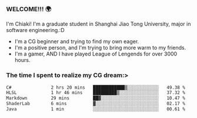 ### WELCOME!!! 🌍

I'm Chiaki! I'm a graduate student in Shanghai Jiao Tong University, major in software engineering.:D

-  I'm a CG beginner and trying to find my own eager. 
-  I'm a positive person, and I'm trying to bring more warm to my friends.
-  I'm a gamer, AND I have played League of Lengends for over 3000 hours.


### The time I spent to realize my CG dream:>
<!--START_SECTION:waka-->

```txt
C#               2 hrs 20 mins   ████████████▒░░░░░░░░░░░░   49.38 %
HLSL             1 hr 46 mins    █████████▒░░░░░░░░░░░░░░░   37.32 %
Markdown         29 mins         ██▓░░░░░░░░░░░░░░░░░░░░░░   10.47 %
ShaderLab        6 mins          ▓░░░░░░░░░░░░░░░░░░░░░░░░   02.17 %
Java             1 min           ░░░░░░░░░░░░░░░░░░░░░░░░░   00.61 %
```

<!--END_SECTION:waka-->

<!--
**Chiaki-meow/Chiaki-meow** is a ✨ _special_ ✨ repository because its `README.md` (this file) appears on your GitHub profile.

Here are some ideas to get you started:

- 🔭 I’m currently working on ...
- 🌱 I’m currently learning ...
- 👯 I’m looking to collaborate on ...
- 🤔 I’m looking for help with ...
- 💬 Ask me about ...
- 📫 How to reach me: ...
- 😄 Pronouns: ...
- ⚡ Fun fact: ...
-->
